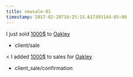 ```yaml
---
title: newsale-01
timestamp: 2017-02-20T16:25:15.617393144-05:00
---
```


I just sold [1000$](amountOfMoney_dollars) to [Oakley](company_name)
* client/sale

< I added [1000$](amountOfMoney_dollars) to sales for [Oakley](company_name)
* client_sale/confirmation

